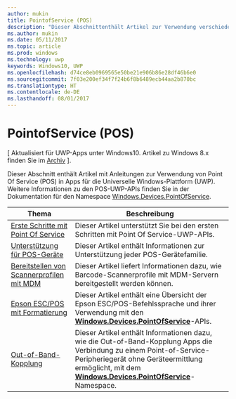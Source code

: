 ```yaml
---
author: mukin
title: PointofService (POS)
description: "Dieser Abschnittenthält Artikel zur Verwendung verschiedener Features des Point-of-Service-Namespace."
ms.author: mukin
ms.date: 05/11/2017
ms.topic: article
ms.prod: windows
ms.technology: uwp
keywords: Windows10, UWP
ms.openlocfilehash: d74ce8eb0969565e50be21e906b86e28df46b6e0
ms.sourcegitcommit: 7f03e200ef34f7f24b6f8b6489ecb44aa2b870bc
ms.translationtype: HT
ms.contentlocale: de-DE
ms.lasthandoff: 08/01/2017
---
```

# <a name="point-of-service"></a>PointofService (POS)

\[ Aktualisiert für UWP-Apps unter Windows10. Artikel zu Windows 8.x finden Sie im [Archiv](http://go.microsoft.com/fwlink/p/?linkid=619132) \].

Dieser Abschnitt enthält Artikel mit Anleitungen zur Verwendung von Point Of Service (POS) in Apps für die Universelle Windows-Plattform (UWP). Weitere Informationen zu den POS-UWP-APIs finden Sie in der Dokumentation für den Namespace [Windows.Devices.PointOfService](https://docs.microsoft.com/en-us/uwp/api/windows.devices.pointofservice).

|Thema|Beschreibung|
|--------|------------------|
| [Erste Schritte mit Point Of Service](pos-get-started.md) | Dieser Artikel unterstützt Sie bei den ersten Schritten mit Point Of Service-UWP-APIs. |
| [Unterstützung für POS-Geräte](pos-device-support.md) | Dieser Artikel enthält Informationen zur Unterstützung jeder POS-Gerätefamilie. |
| [Bereitstellen von Scannerprofilen mit MDM](deploy-scanner-profiles-with-mdm.md) | Dieser Artikel liefert Informationen dazu, wie Barcode-Scannerprofile mit MDM-Servern bereitgestellt werden können. |
| [Epson ESC/POS mit Formatierung](epson-esc-pos-with-formatting.md)   | Dieser Artikel enthält eine Übersicht der Epson ESC/POS-Befehlssprache und ihrer Verwendung mit den [**Windows.Devices.PointOfService**](https://msdn.microsoft.com/library/windows/apps/windows.devices.pointofservice.aspx)-APIs. |
| [Out-of-Band-Kopplung](out-of-band-pairing.md) | Dieser Artikel enthält Informationen dazu, wie die Out-of-Band-Kopplung Apps die Verbindung zu einem Point-of-Service-Peripheriegerät ohne Geräteermittlung ermöglicht, mit dem [**Windows.Devices.PointOfService**](https://msdn.microsoft.com/library/windows/apps/windows.devices.pointofservice.aspx)-Namespace. |
